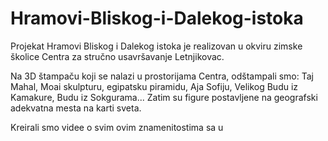 # Hramovi-Bliskog-i-Dalekog-istoka
Projekat Hramovi Bliskog i Dalekog istoka je realizovan u okviru zimske školice Centra za stručno usavršavanje Letnjikovac. 

Na 3D štampaču koji se nalazi u prostorijama Centra, odštampali smo: Taj Mahal, Moai skulpturu, egipatsku piramidu, Aja Sofiju, Velikog Budu iz Kamakure, Budu iz Sokgurama... Zatim su figure postavljene na geografski adekvatna mesta na karti sveta.

Kreirali smo videe o svim ovim znamenitostima sa u


